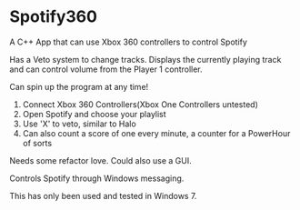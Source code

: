 Spotify360
==========

A C++ App that can use Xbox 360 controllers to control Spotify

Has a Veto system to change tracks. Displays the currently playing track and can control volume from the Player 1 controller.

Can spin up the program at any time!

1. Connect Xbox 360 Controllers(Xbox One Controllers untested)
2. Open Spotify and choose your playlist
3. Use 'X' to veto, similar to Halo
4. Can also count a score of one every minute, a counter for a PowerHour of sorts


Needs some refactor love.
Could also use a GUI.


Controls Spotify through Windows messaging.  

This has only been used and tested in Windows 7.
